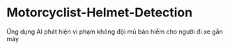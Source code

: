 # Motorcyclist-Helmet-Detection
Ứng dụng AI phát hiện vi phạm không đội mũ bảo hiểm cho người đi xe gắn máy
